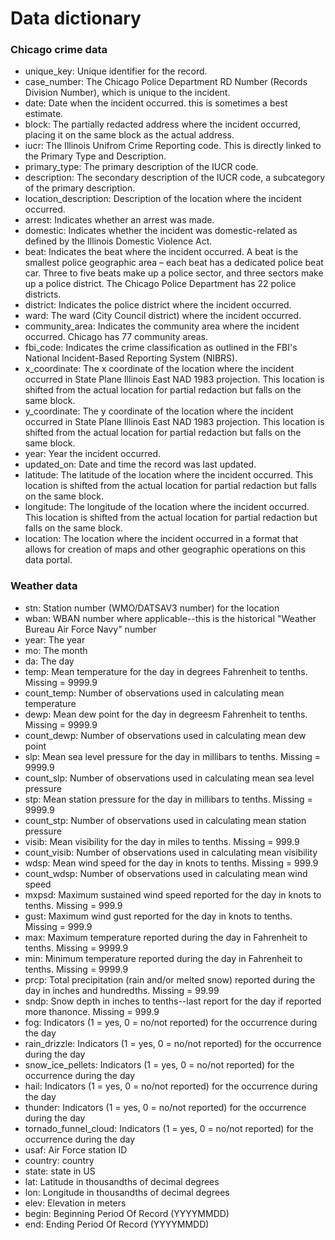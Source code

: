 # Data dictionary

### Chicago crime data

- unique_key: Unique identifier for the record.
- case_number: The Chicago Police Department RD Number (Records Division Number), which is unique to the incident.
- date: Date when the incident occurred. this is sometimes a best estimate.
- block: The partially redacted address where the incident occurred, placing it on the same block as the actual address.
- iucr: The Illinois Unifrom Crime Reporting code. This is directly linked to the Primary Type and Description.
- primary_type: The primary description of the IUCR code.
- description: The secondary description of the IUCR code, a subcategory of the primary description.
- location_description: Description of the location where the incident occurred.
- arrest: Indicates whether an arrest was made.
- domestic: Indicates whether the incident was domestic-related as defined by the Illinois Domestic Violence Act.
- beat: Indicates the beat where the incident occurred. A beat is the smallest police geographic area – each beat has a dedicated police beat car. Three to five beats make up a police sector, and three sectors make up a police district. The Chicago Police Department has 22 police districts.
- district: Indicates the police district where the incident occurred.
- ward: The ward (City Council district) where the incident occurred.
- community_area: Indicates the community area where the incident occurred. Chicago has 77 community areas.
- fbi_code: Indicates the crime classification as outlined in the FBI's National Incident-Based Reporting System (NIBRS).
- x_coordinate: The x coordinate of the location where the incident occurred in State Plane Illinois East NAD 1983 projection. This location is shifted from the actual location for partial redaction but falls on the same block.
- y_coordinate: The y coordinate of the location where the incident occurred in State Plane Illinois East NAD 1983 projection. This location is shifted from the actual location for partial redaction but falls on the same block.
- year: Year the incident occurred.
- updated_on: Date and time the record was last updated.
- latitude: The latitude of the location where the incident occurred. This location is shifted from the actual location for partial redaction but falls on the same block.
- longitude: The longitude of the location where the incident occurred. This location is shifted from the actual location for partial redaction but falls on the same block.
- location: The location where the incident occurred in a format that allows for creation of maps and other geographic operations on this data portal.

### Weather data

- stn: Station number (WMO/DATSAV3 number) for the location
- wban: WBAN number where applicable--this is the historical "Weather Bureau Air Force Navy" number
- year: The year
- mo: The month
- da: The day
- temp: Mean temperature for the day in degrees Fahrenheit to tenths. Missing = 9999.9
- count_temp: Number of observations used in calculating mean temperature
- dewp: Mean dew point for the day in degreesm Fahrenheit to tenths.  Missing = 9999.9
- count_dewp: Number of observations used in calculating mean dew point
- slp: Mean sea level pressure for the day in millibars to tenths. Missing = 9999.9
- count_slp: Number of observations used in calculating mean sea level pressure
- stp: Mean station pressure for the day in millibars to tenths. Missing = 9999.9
- count_stp: Number of observations used in calculating mean station pressure
- visib: Mean visibility for the day in miles to tenths.  Missing = 999.9
- count_visib: Number of observations used in calculating mean visibility
- wdsp: Mean wind speed for the day in knots to tenths. Missing = 999.9
- count_wdsp: Number of observations used in calculating mean wind speed
- mxpsd: Maximum sustained wind speed reported for the day in knots to tenths. Missing = 999.9
- gust: Maximum wind gust reported for the day in knots to tenths. Missing = 999.9
- max: Maximum temperature reported during the day in Fahrenheit to tenths. Missing = 9999.9
- min: Minimum temperature reported during the day in Fahrenheit to tenths. Missing = 9999.9
- prcp: Total precipitation (rain and/or melted snow) reported during the day in inches and hundredths. Missing = 99.99
- sndp: Snow depth in inches to tenths--last report for the day if reported more thanonce. Missing = 999.9
- fog: Indicators (1 = yes, 0 = no/not reported) for the occurrence during the day
- rain_drizzle: Indicators (1 = yes, 0 = no/not reported) for the occurrence during the day
- snow_ice_pellets: Indicators (1 = yes, 0 = no/not reported) for the occurrence during the day
- hail: Indicators (1 = yes, 0 = no/not reported) for the occurrence during the day
- thunder: Indicators (1 = yes, 0 = no/not reported) for the occurrence during the day
- tornado_funnel_cloud: Indicators (1 = yes, 0 = no/not reported) for the occurrence during the day
- usaf: Air Force station ID
- country: country
- state: state in US
- lat: Latitude in thousandths of decimal degrees
- lon: Longitude in thousandths of decimal degrees
- elev: Elevation in meters
- begin: Beginning Period Of Record (YYYYMMDD)
- end: Ending Period Of Record (YYYYMMDD)

